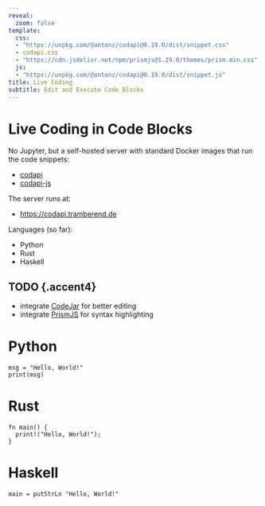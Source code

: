 ```yaml
---
reveal:
  zoom: false
template:
  css:
  - "https://unpkg.com/@antonz/codapi@0.19.0/dist/snippet.css"
  - codapi.css
  - "https://cdn.jsdelivr.net/npm/prismjs@1.29.0/themes/prism.min.css"
  js:
  - "https://unpkg.com/@antonz/codapi@0.19.0/dist/snippet.js"
title: Live Coding
subtitle: Edit and Execute Code Blocks
---
```


# Live Coding in Code Blocks

No Jupyter, but a self-hosted server with standard Docker images that run the
code snippets:

-   [codapi](https://codapi.org)
-   [codapi-js](https://github.com/nalgeon/codapi-js)

The server runs at:

-   <https://codapi.tramberend.de>

Languages (so far):

-   Python
-   Rust
-   Haskell

## TODO {.accent4}

-   integrate [CodeJar](https://medv.io/codejar/) for better editing
-   integrate [PrismJS](https://prismjs.com/) for syntax highlighting

# Python

``` {#python-1 .live-code}
msg = "Hello, World!"
print(msg)
```

<codapi-snippet sandbox="python" editor="basic" selector="#python-1"></codapi-snippet>

<script type="module">
  // import {CodeJar} from "https://cdn.jsdelivr.net/npm/codejar@4.2.0/+esm";
  // import Prism from 'https://cdn.jsdelivr.net/npm/prismjs@1.29.0/+esm';
  // let jar = CodeJar(document.querySelector('#python-1'), Prism.highlightElement);
</script>

# Rust

``` {#rust-1 .live-code}
fn main() {
  print!("Hello, World!");
}
```

<codapi-snippet sandbox="rust" editor="basic" selector="#rust-1"></codapi-snippet>

# Haskell

``` {#haskell-1 .live-code}
main = putStrLn "Hello, World!"
```

<codapi-snippet sandbox="haskell" editor="basic" selector="#haskell-1"></codapi-snippet>

<codapi-settings url="https://codapi.tramberend.de/v1"> </codapi-settings>
